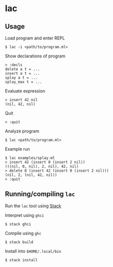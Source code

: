 # lac

## Usage

Load program and enter REPL

    $ lac -i <path/to/program.ml>

Show declarations of program

    > :decls
    delete a t = ...
    insert a t = ...
    splay a t = ...
    splay_max t = ...

Evaluate expression

    > insert 42 nil
    (nil, 42, nil)

Quit

    > :quit

Analyze program

    $ lac <path/to/program.ml>

Example run

    $ lac examples/splay.ml
    > insert 42 (insert 0 (insert 2 nil))
    (((nil, 0, nil), 2, nil), 42, nil)
    > delete 0 (insert 42 (insert 0 (insert 2 nil)))
    (nil, 2, (nil, 42, nil))
    > :quit

## Running/compiling `lac`

Run the `lac` tool using [Stack](https://haskellstack.org/)

Interpret using `ghci`

    $ stack ghci

Compile using `ghc`

    $ stack build

Install into `$HOME/.local/bin`

    $ stack install
